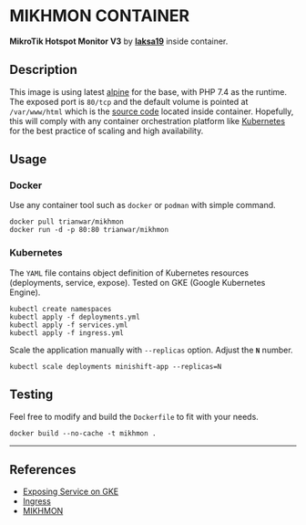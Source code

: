 # MIKHMON CONTAINER
**MikroTik Hotspot Monitor V3** by [**laksa19**](https://github.com/laksa19) inside container.

## Description
This image is using latest [alpine](https://hub.docker.com/_/alpine) for the base, with PHP 7.4 as the runtime. The exposed port is `80/tcp` and the default volume is pointed at `/var/www/html` which is the [source code](https://github.com/laksa19/mikhmonv3) located inside container. Hopefully, this will comply with any container orchestration platform like [Kubernetes](https://kubernetes.io) for the best practice of scaling and high availability.

## Usage
### Docker
Use any container tool such as `docker` or `podman` with simple command.
```shell
docker pull trianwar/mikhmon
docker run -d -p 80:80 trianwar/mikhmon
```

### Kubernetes
The `YAML` file contains object definition of Kubernetes resources (deployments, service, expose). Tested on GKE (Google Kubernetes Engine).
```shell
kubectl create namespaces
kubectl apply -f deployments.yml
kubectl apply -f services.yml
kubectl apply -f ingress.yml
```

Scale the application manually with `--replicas` option. Adjust the **`N`** number.
```shell
kubectl scale deployments minishift-app --replicas=N
```

## Testing
Feel free to modify and build the `Dockerfile` to fit with your needs.
```shell
docker build --no-cache -t mikhmon .
```

---

## References
- [Exposing Service on GKE](https://cloud.google.com/blog/products/containers-kubernetes/exposing-services-on-gke)
- [Ingress](https://kubernetes.io/docs/concepts/services-networking/ingress)
- [MIKHMON](https://laksa19.github.io/?mikhmon/v3)

